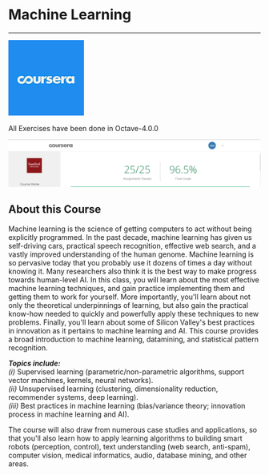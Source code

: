# Machine Learning 
------------------------------------------

![logo](https://github.com/Nickil21/Coursera-Machine-Learning-/blob/master/certificate_screenshot/logo.jpg)
 
 All Exercises have been done in Octave-4.0.0

![certificate](https://github.com/Nickil21/Coursera-Machine-Learning-/blob/master/certificate_screenshot/certificate.PNG)

## About this Course

Machine learning is the science of getting computers to act without being explicitly programmed. In the past decade, machine learning has given us self-driving cars, practical speech recognition, effective web search, and a vastly improved understanding of the human genome. Machine learning is so pervasive today that you probably use it dozens of times a day without knowing it. Many researchers also think it is the best way to make progress towards human-level AI. In this class, you will learn about the most effective machine learning techniques, and gain practice implementing them and getting them to work for yourself. More importantly, you'll learn about not only the theoretical underpinnings of learning, but also gain the practical know-how needed to quickly and powerfully apply these techniques to new problems. Finally, you'll learn about some of Silicon Valley's best practices in innovation as it pertains to machine learning and AI. This course provides a broad introduction to machine learning, datamining, and statistical pattern recognition. 

***Topics include:***                                                                                                 <br>
*(i)* Supervised learning (parametric/non-parametric algorithms, support vector machines, kernels, neural networks). <br>
*(ii)* Unsupervised learning (clustering, dimensionality reduction, recommender systems, deep learning).             <br>
*(iii)* Best practices in machine learning (bias/variance theory; innovation process in machine learning and AI).    <br>
                
The course will also draw from numerous case studies and applications, so that you'll also learn how to apply learning algorithms to building smart robots (perception, control), text understanding (web search, anti-spam), computer vision, medical informatics, audio, database mining, and other areas.
